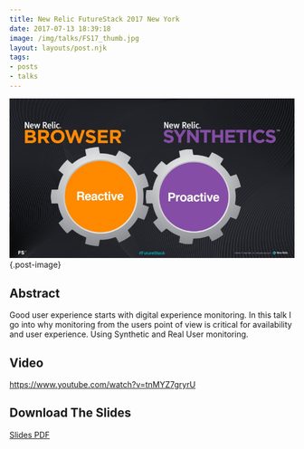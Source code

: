 ```yaml
---
title: New Relic FutureStack 2017 New York
date: 2017-07-13 18:39:18
image: /img/talks/FS17_thumb.jpg
layout: layouts/post.njk
tags:
- posts
- talks
---
```

![FutureStack 2017](/img/talks/FS17_browsyn.jpeg "FutureStack 2017"){.post-image}

## Abstract

Good user experience starts with digital experience monitoring. In this talk I go into why monitoring from the users point of view is critical for availability and user experience. Using Synthetic and Real User monitoring.

## Video

https://www.youtube.com/watch?v=tnMYZ7gryrU

## Download The Slides

<a href="/files/FS-deck-PDF.pdf">Slides PDF</a>
